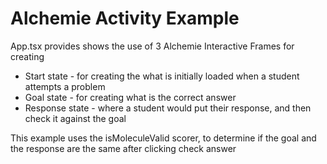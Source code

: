 # Alchemie Activity Example

App.tsx provides shows the use of 3 Alchemie Interactive Frames for creating 
- Start state - for creating the what is initially loaded when a student attempts a problem
- Goal state - for creating what is the correct answer
- Response state - where a student would put their response, and then check it against the goal

This example uses the isMoleculeValid scorer, to determine if the goal and the response are the same
after clicking check answer